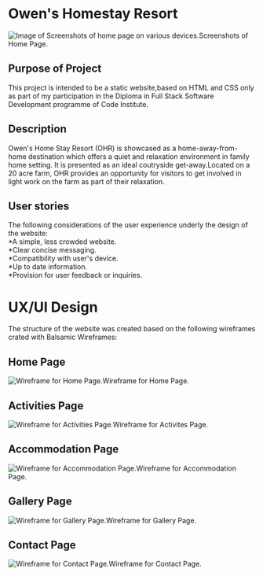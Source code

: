 
# Owen's Homestay Resort #

<p><img src=".devcontainer/build-assets/Images/Screenshots/screenshots.png" alt="Image of Screenshots of home page on various devices.">Screenshots of Home Page.</p>   

## Purpose of Project ##

This project is intended to be a static website,based on HTML and CSS only as part of my participation in the Diploma in Full Stack Software Development programme of Code Institute.

## Description ##

Owen's Home Stay Resort (OHR) is showcased as a home-away-from-home destination which offers a quiet and relaxation environment in family home setting. It is presented as an ideal coutryside get-away.Located on a 20 acre farm, OHR provides an opportunity for visitors to get involved in light work on the farm as part of their relaxation.  

## User stories ##

The following considerations of the user experience underly the design of the website:  
*A simple, less crowded website.  
*Clear concise messaging.  
*Compatibility with user's device.  
*Up to date information.  
*Provision for user feedback or inquiries.  

# UX/UI Design #

The structure of the website was created based on the following wireframes crated with Balsamic Wireframes:  

## Home Page ##

<p><img src=".devcontainer/build-assets/Images/Wireframes/Home.png" alt="Wireframe for Home Page.">Wireframe for Home Page.</p>   
  
## Activities Page ##

<p><img src=".devcontainer/build-assets/Images/Wireframes/Activities.png" alt="Wireframe for Activities Page.">Wireframe for Activites Page.</p>

## Accommodation Page ##  

<p><img src=".devcontainer/build-assets/Images/Wireframes/Accommodation.png" alt="Wireframe for Accommodation Page.">Wireframe for Accommodation Page.</p>  

## Gallery Page ##

<p><img src=".devcontainer/build-assets/Images/Wireframes/Gallery.png" alt="Wireframe for Gallery Page.">Wireframe for Gallery Page.</p>  

## Contact Page ##

<p><img src=".devcontainer/build-assets/Images/Wireframes/Contact.png" alt="Wireframe for Contact Page.">Wireframe for Contact Page.</p>  
